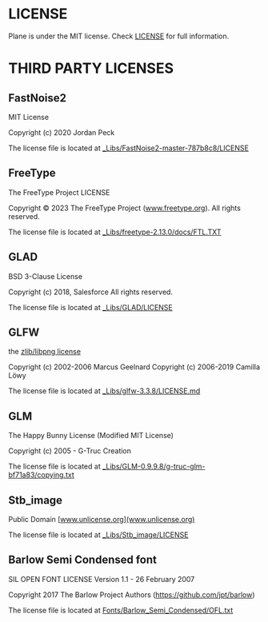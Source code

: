 # LICENSE
Plane is under the MIT license. Check [LICENSE](LICENSE) for full information.

# THIRD PARTY LICENSES
## FastNoise2
MIT License

Copyright (c) 2020 Jordan Peck

The license file is located at [_Libs/FastNoise2-master-787b8c8/LICENSE](_Libs/FastNoise2-master-787b8c8/LICENSE)

## FreeType
The FreeType Project LICENSE

Copyright © 2023 The FreeType Project (www.freetype.org).  All rights reserved.

The license file is located at [_Libs/freetype-2.13.0/docs/FTL.TXT](_Libs/freetype-2.13.0/docs/FTL.TXT)

## GLAD
BSD 3-Clause License

Copyright (c) 2018, Salesforce
All rights reserved.

The license file is located at [_Libs/GLAD/LICENSE](_Libs/GLAD/LICENSE)

## GLFW
the [zlib/libpng license](https://www.glfw.org/license.html)

Copyright (c) 2002-2006 Marcus Geelnard
Copyright (c) 2006-2019 Camilla Löwy

The license file is located at [_Libs/glfw-3.3.8/LICENSE.md](_Libs/glfw-3.3.8/LICENSE.md)

## GLM
The Happy Bunny License (Modified MIT License)

Copyright (c) 2005 - G-Truc Creation

The license file is located at [_Libs/GLM-0.9.9.8/g-truc-glm-bf71a83/copying.txt](_Libs/GLM-0.9.9.8/g-truc-glm-bf71a83/copying.txt)

## Stb_image
Public Domain [www.unlicense.org](www.unlicense.org)

The license file is located at [_Libs/Stb_image/LICENSE](_Libs/Stb_image/LICENSE)

## Barlow Semi Condensed font
SIL OPEN FONT LICENSE Version 1.1 - 26 February 2007

Copyright 2017 The Barlow Project Authors (https://github.com/jpt/barlow)

The license file is located at [Fonts/Barlow_Semi_Condensed/OFL.txt](Fonts/Barlow_Semi_Condensed/OFL.txt)
